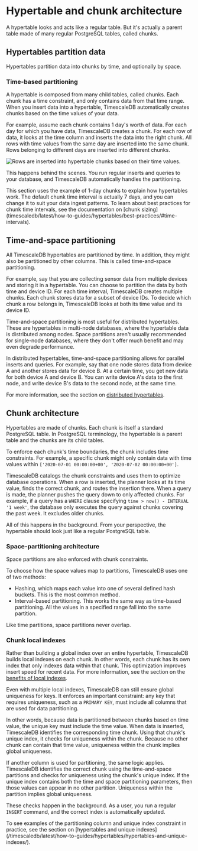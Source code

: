 # Hypertable and chunk architecture
A hypertable looks and acts like a regular table. But it's actually a parent
table made of many regular PostgreSQL tables, called chunks.

## Hypertables partition data
Hypertables partition data into chunks by time, and optionally by space.

### Time-based partitioning
A hypertable is composed from many child tables, called chunks. Each chunk has a
time constraint, and only contains data from that time range. When you insert
data into a hypertable, TimescaleDB automatically creates chunks based on the time values of your data.

For example, assume each chunk contains 1 day's worth of data. For each day for
which you have data, TimescaleDB creates a chunk. For each row of data, it looks
at the time column and inserts the data into the right chunk. All rows with time
values from the same day are inserted into the same chunk. Rows belonging to
different days are inserted into different chunks.

<img class="main-content__illustration"
src="https://s3.amazonaws.com/assets.timescale.com/docs/images/getting-started/hypertables-chunks.png"
alt="Rows are inserted into hypertable chunks based on their time values." />

This happens behind the scenes. You run regular inserts and queries to your
database, and TimescaleDB automatically handles the partitioning.

<highlight type="note">
This section uses the example of 1-day chunks to explain how hypertables work.
The default chunk time interval is actually 7 days, and you can change it to
suit your data ingest patterns. To learn about best practices for chunk time
intervals, see the documentation on
[chunk sizing](timescaledb/latest/how-to-guides/hypertables/best-practices/#time-intervals).
</highlight>

## Time-and-space partitioning
All TimescaleDB hypertables are partitioned by time. In addition, they might
also be partitioned by other columns. This is called time-and-space
partitioning.

For example, say that you are collecting sensor data from multiple devices and
storing it in a hypertable. You can choose to partition the data by both time
and device ID. For each time interval, TimescaleDB creates multiple chunks. Each
chunk stores data for a subset of device IDs. To decide which chunk a row
belongs in, TimescaleDB looks at both its time value and its device ID.

Time-and-space partitioning is most useful for distributed hypertables. These
are hypertables in multi-node databases, where the hypertable data is
distributed among nodes. Space partitions aren't usually recommended for
single-node databases, where they don't offer much benefit and may even degrade
performance.

In distributed hypertables, time-and-space partitioning allows for parallel
inserts and queries. For example, say that one node stores data from device A
and another stores data for device B. At a certain time, you get new data for
both device A and device B. You can write device A's data to the first node, and
write device B's data to the second node, at the same time.

For more information, see the section on
[distributed hypertables][distributed-hypertables].

## Chunk architecture
Hypertables are made of chunks. Each chunk is itself a standard PostgreSQL
table. In PostgreSQL terminology, the hypertable is a parent table and the
chunks are its child tables.

To enforce each chunk's time boundaries, the chunk includes time constraints.
For example, a specific chunk might only contain data with time values within
`['2020-07-01 00:00:00+00', '2020-07-02 00:00:00+00']`.

TimescaleDB catalogs the chunk constraints and uses them to optimize database
operations. When a row is inserted, the planner looks at its time value, finds
the correct chunk, and routes the insertion there. When a query is made, the
planner pushes the query down to only affected chunks. For example, if a query
has a `WHERE` clause specifying `time > now() - INTERVAL '1 week'`, the database
only executes the query against chunks covering the past week. It excludes older
chunks.

All of this happens in the background. From your perspective, the hypertable
should look just like a regular PostgreSQL table.

### Space-partitioning architecture
Space partitions are also enforced with chunk constraints.

To choose how the space values map to partitions, TimescaleDB uses one of two
methods:
*   Hashing, which maps each value into one of several defined hash buckets.
    This is the most common method.
*   Interval-based partitioning. This works the same way as time-based
    partitioning. All the values in a specified range fall into the same
    partition.

Like time partitions, space partitions never overlap.

### Chunk local indexes
Rather than building a global index over an entire hypertable, TimescaleDB
builds local indexes on each chunk. In other words, each chunk has its own index
that only indexes data within that chunk. This optimization improves insert
speed for recent data. For more information, see the section on the
[benefits of local indexes][hypertable-benefits-indexes].

<!-- TODO: insert local indexes diagram -->

Even with multiple local indexes, TimescaleDB can still ensure global uniqueness
for keys. It enforces an important constraint: any key that requires uniqueness,
such as a `PRIMARY KEY`, must include all columns that are used for data
partitioning.

In other words, because data is partitioned between chunks based on time value,
the unique key must include the time value. When data is inserted, TimescaleDB
identifies the corresponding time chunk. Using that chunk's unique index, it
checks for uniqueness within the chunk. Because no other chunk can contain that
time value, uniqueness within the chunk implies global uniqueness.

<!-- TODO: insert local indexes and time partitioning diagram -->

If another column is used for partitioning, the same logic applies. TimescaleDB
identifies the correct chunk using the time-and-space partitions and checks for
uniqueness using the chunk's unique index. If the unique index contains both
the time and space partitioning parameters, then those values can appear in no
other partition. Uniqueness within the partition implies global uniqueness.

These checks happen in the background. As a user, you run a regular `INSERT`
command, and the correct index is automatically updated.

<highlight type="note">
To see examples of the partitioning column and unique index constraint in
practice, see the section on
[hypertables and unique indexes](/timescaledb/latest/how-to-guides/hypertables/hypertables-and-unique-indexes/).
</highlight>

[distributed-hypertables]: /overview/core-concepts/distributed-hypertables/
[hypertable-benefits-indexes]: /overview/core-concepts/hypertables-and-chunks/hypertables-and-chunks-benefits/#faster-index-updates
